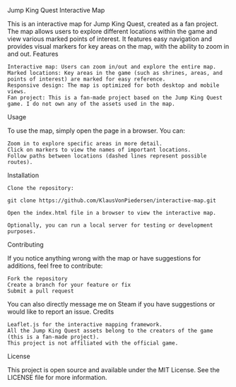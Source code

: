 Jump King Quest Interactive Map

This is an interactive map for Jump King Quest, created as a fan project. The map allows users to explore different locations within the game and view various marked points of interest. It features easy navigation and provides visual markers for key areas on the map, with the ability to zoom in and out.
Features

    Interactive map: Users can zoom in/out and explore the entire map.
    Marked locations: Key areas in the game (such as shrines, areas, and points of interest) are marked for easy reference.
    Responsive design: The map is optimized for both desktop and mobile views.
    Fan project: This is a fan-made project based on the Jump King Quest game. I do not own any of the assets used in the map.

Usage

To use the map, simply open the page in a browser. You can:

    Zoom in to explore specific areas in more detail.
    Click on markers to view the names of important locations.
    Follow paths between locations (dashed lines represent possible routes).

Installation

    Clone the repository:

    git clone https://github.com/KlausVonPiedersen/interactive-map.git

    Open the index.html file in a browser to view the interactive map.

    Optionally, you can run a local server for testing or development purposes.

Contributing

If you notice anything wrong with the map or have suggestions for additions, feel free to contribute:

    Fork the repository
    Create a branch for your feature or fix
    Submit a pull request

You can also directly message me on Steam if you have suggestions or would like to report an issue.
Credits

    Leaflet.js for the interactive mapping framework.
    All the Jump King Quest assets belong to the creators of the game (this is a fan-made project).
    This project is not affiliated with the official game.

License

This project is open source and available under the MIT License. See the LICENSE file for more information.